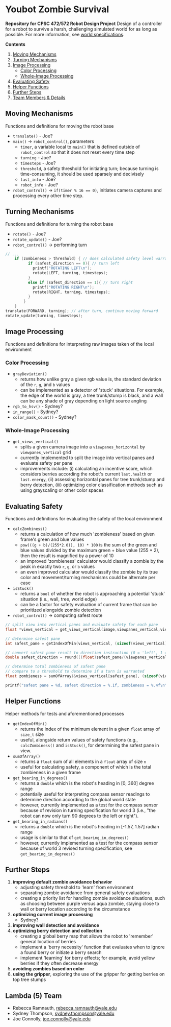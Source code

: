 # Youbot Zombie Survival
**Repository for CPSC 472/572 Robot Design Project**
Design of a controller for a robot to survive a harsh, challenging simulated world for as long as possible. For more information, see [world specifications](https://drive.google.com/file/d/1__hUKDCFwzRBgdBKmZmqddVbdgGxMGK4/view?usp=sharing).

**Contents**
1. [Moving Mechanisms](https://github.com/jmc359/youbot#moving-mechanisms)
2. [Turning Mechanisms](https://github.com/jmc359/youbot#turning-mechanisms)
3. [Image Processing](https://github.com/jmc359/youbot#image-processing)
   - [Color Processing](https://github.com/jmc359/youbot#color-processing)
   - [Whole-Image Processing](https://github.com/jmc359/youbot#whole-image-processing)
4. [Evaluating Safety](https://github.com/jmc359/youbot#evaluating-safety)
5. [Helper Functions](https://github.com/jmc359/youbot#helper-functions)
6. [Further Steps](https://github.com/jmc359/youbot#further-steps)
7. [Team Members & Details](https://github.com/jmc359/youbot#lambda-5-team)

## Moving Mechanisms
Functions and definitions for moving the robot base
- `translate()` - Joe?
- `main()` &rarr; `robot_control()`, parameters
    - `timer`, a variable local to `main()` that is defined outside of `robot_control` so that it does not reset every time step
    - `turning` - Joe?
    - `timesteps` - Joe?
    - `threshold`, a safety threshold for initiating turn; because turning is time-consuming, it should be used sparsely and decivisely
    - `last_info` - Joe?
    - `robot_info` - Joe?
- `robot_control()` &rarr; `if(timer % 16 == 0)`, initiates camera captures and processing every other time step.

## Turning Mechanisms
Functions and definitions for turning the robot base
- `rotate()` - Joe?
- `rotate_update()` - Joe?
- `robot_control()` &rarr; performing turn
```c
// ... 
    if (zombieness > threshold) { // does calculated safety level warrant a turn?
          if (safest_direction == 0){ // turn left
            printf("ROTATING LEFT\n");
            rotate(LEFT, turning, timesteps);
          }
          else if (safest_direction == 1){ // turn right
            printf("ROTATING RIGHT\n");
            rotate(RIGHT, turning, timesteps);
          }
        }
    }
translate(FORWARD, turning); // after turn, continue moving forward
rotate_update(turning, timesteps);
```

## Image Processing
Functions and definitions for interpreting raw images taken of the local environment

### Color Processing
- `grayDeviation()`
    - returns how unlike gray a given rgb value is, the standard deviation of the `r`, `g`, and `b` values
    - can be implemented as a detector of 'stuck' situations. For example, the edge of the world is gray, a tree trunk/stump is black, and a wall can be any shade of gray depending on light source angling
- `rgb_to_hsv()` - Sydney?
- `in_range()` - Sydney?
- `color_mask_count()` - Sydney?

### Whole-Image Processing
- `get_views_vertical()`
    - splits a given camera image into a `viewpanes_horizontal` by `viewpanes_vertical` grid
    - currently implemented to split the image into vertical panes and evaluate safety per pane
    - improvements include: (i) calculating an incentive score, which considers berries according the robot's current `last.health` or `last.energy`, (ii) assessing horizontal panes for tree trunk/stump and berry detection, (iii) optimizing color classification methods such as using grayscaling or other color spaces

## Evaluating Safety
Functions and definitions for evaluating the safety of the local environment
- `calcZombiness()`
   - returns a calculation of how much 'zombieness' based on given frame's green and blue values
   - `pow(((g + b)/(255*2.0)), 10) * 100` is the sum of the green and blue values divided by the maximum green + blue value (255 * 2), then the result is magnified by a power of 10
   - an improved 'zombieness' calculator would classify a zombie by the peak in exactly two `r`, `g`, or `b` values
   - an even improved calculator would classify the zombie by its true color and movement/turning mechanisms could be alternate per case
- `isStuck()`
   - returns a `bool` of whether the robot is approaching a potential 'stuck' situation (i.e., wall, tree, world edge)
   - can be a factor for safety evaluation of current frame that can be prioritized alongside zombie detection
- `robot_control()` &rarr; computing safest route
```c
// split view into vertical panes and evaluate safety for each pane
float *views_vertical = get_views_vertical(image,viewpanes_vertical,viewpanes_horizontal,image_width,image_height);

// determine safest pane
int safest_pane = getIndexOfMin(views_vertical, (sizeof(views_vertical)/sizeof(views_vertical[0])));

// convert safest pane result to direction instruction (0 = 'left', 1 = 'right', 0.5 = 'straight')
double safest_direction = round(((float)safest_pane/(viewpanes_vertical - 1)) * 2)/2;

// determine total zombieness of safest pane
// compare to a threshold to determine if a turn is warranted
float zombieness = sumOfArray(&views_vertical[safest_pane], (sizeof(views_vertical)/sizeof(views_vertical[0])));

printf("safest pane = %d, safest direction = %.1f, zombieness = %.4f\n", safest_pane, safest_direction, zombieness);
```

## Helper Functions
Helper methods for tests and aforementioned processes
- `getIndexOfMin()` 
    - returns the index of the minimum element in a given `float` array of `size_t` size
    - useful, alongside return values of safety functions (e.g., `calcZombiness()` and `isStuck()`, for determining the safest pane in view.
- `sumOfArray()`
    - returns a `float` sum of all elements in a `float` array of size `n`
    - useful for calculating safety, a component of which is the total zombieness in a given frame
- `get_bearing_in_degrees()` 
    - returns a `double` which is the robot's heading in [0, 360] degree range
    - potentially useful for interpreting compass sensor readings to determine direction according to the global world state
    - however, currently implemented as a test for the compass sensor because of revision in turning specification for world 3 (i.e., "the robot can now only turn 90 degrees to the left or right").
- `get_bearing_in_radians()`
    - returns a `double` which is the robot's heading in [-1.57, 1.57] radian range
    - usage is similar to that of `get_bearing_in_degrees()`
    - however, currently implemented as a test for the compass sensor because of world 3 revised turning specification, see `get_bearing_in_degrees()`
 
## Further Steps
1. **improving default zombie avoidance behavior**
    - adjusting safety threshold to 'learn' from environment
    - separating zombie avoidance from general safety evaluations
    - creating a priority list for handling zombie avoidance situations, such as choosing between purple versus aqua zombie, staying close to wall or berry location according to the circumstance
2. **optimizing current image processing**
    - Sydney?
3. **improving wall detection and avoidance**
4. **optimizing berry detection and collection**
    - creating a global berry map that allows the robot to 'remember' general location of berries
    - implement a 'berry necessity' function that evaluates when to ignore a found berry or initiate a berry search
    - implement 'learning' for berry effects; for example, avoid yellow berries if they often decrease energy
5. **avoiding zombies based on color**
6. **using the gripper**, exploring the use of the gripper for getting berries on top tree stumps

## Lambda (5) Team
- Rebecca Ramnauth, [rebecca.ramnauth@yale.edu](mailto:rebecca.ramnauth@yale.edu)
- Sydney Thompson, [sydney.thompson@yale.edu](sydney.thompson@yale.edu)
- Joe Connolly, [joe.connolly@yale.edu](joe.connolly@yale.edu)